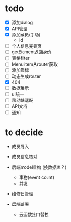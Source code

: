 # todo
+ [x] 添加dialog
+ [x] API管理
+ [x] 添加成员(手动)
  + id
+ [ ] 个人信息完善页
+ [ ] getElement返回身份
+ [ ] 表格filter
+ [ ] Menu item从router获取
+ [ ] 添加图标
+ [ ] 动态生成router
+ [x] 404
+ [ ] 数据展示
+ [ ] ui统一
+ [ ] 移动端适配
+ [ ] API文档
+ [ ] 通知

# to decide
+ 成员导入
+ 成员信息核对
+ 后端model重构 (换数据库？)
  + 事物(event count)
  + 并发
+ 维修日管理

+ 后端部署
  + 云函数接口替换